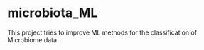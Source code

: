 # microbiota_ML
This project tries to improve ML methods for the classification of Microbiome data.
